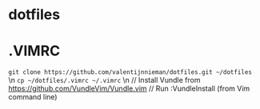 # dotfiles

# .VIMRC

```git clone https://github.com/valentijnnieman/dotfiles.git ~/dotfiles``` \n
```cp ~/dotfiles/.vimrc ~/.vimrc``` \n
// Install Vundle from https://github.com/VundleVim/Vundle.vim
// Run :VundleInstall (from Vim command line)
